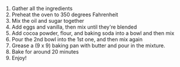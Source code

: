 1. Gather all the ingredients
2. Preheat the oven to 350 degrees Fahrenheit
3. Mix the oil and sugar together
4. Add eggs and vanilla, then mix until they're blended
5. Add cocoa powder, flour, and baking soda into a bowl and then mix
6. Pour the 2nd bowl into the 1st one, and then mix again
7. Grease a (9 x 9) baking pan with butter and pour in the mixture.
8. Bake for around 20 minutes
9. Enjoy!